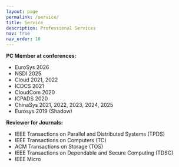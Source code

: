 ```yaml
---
layout: page
permalink: /service/
title: Service
description: Professional Services
nav: true
nav_order: 10
---
```


**PC Member at conferences:**
* EuroSys 2026
* NSDI 2025
* Cloud 2021, 2022
* ICDCS 2021
* CloudCom 2020
* ICPADS 2020
* ChinaSys 2021, 2022, 2023, 2024, 2025
* Eurosys 2019 (Shadow)


**Reviewer for Journals:**
* IEEE Transactions on Parallel and Distributed Systems (TPDS)
* IEEE Transactions on Computers (TC)
* ACM Transactions on Storage (TOS)
* IEEE Transactions on Dependable and Secure Computing (TDSC)
* IEEE Micro
